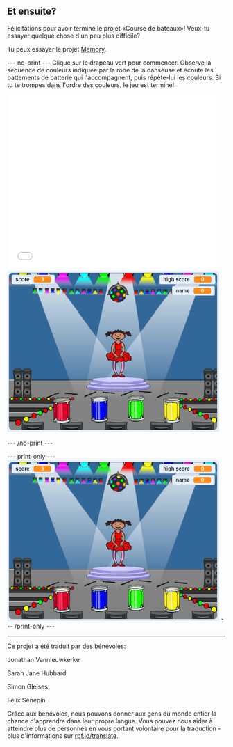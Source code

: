 ## Et ensuite?

Félicitations pour avoir terminé le projet «Course de bateaux»! Veux-tu essayer quelque chose d'un peu plus difficile?

Tu peux essayer le projet [Memory](https://projects.raspberrypi.org/fr-FR/projects/memory?utm_source=pathway&utm_medium=whatnext&utm_campaign=projects).

--- no-print --- Clique sur le drapeau vert pour commencer. Observe la séquence de couleurs indiquée par la robe de la danseuse et écoute les battements de batterie qui l'accompagnent, puis répète-lui les couleurs. Si tu te trompes dans l'ordre des couleurs, le jeu est terminé!

<div class="scratch-preview">
  <iframe allowtransparency="true" width="485" height="402" src="//scratch.mit.edu/projects/embed/284452634/?autostart=false" frameborder="0" allowfullscreen scrolling="no" mark="crwd-mark"></iframe> <img src="images/memory-screenshot.png" />
</div>

--- /no-print ---

--- print-only --- ![screenshot of finished game](images/memory-screenshot.png) --- /print-only ---

***

Ce projet a été traduit par des bénévoles:

Jonathan Vannieuwkerke

Sarah Jane Hubbard

Simon Gleises

Felix Senepin

Grâce aux bénévoles, nous pouvons donner aux gens du monde entier la chance d'apprendre dans leur propre langue. Vous pouvez nous aider à atteindre plus de personnes en vous portant volontaire pour la traduction - plus d'informations sur [rpf.io/translate](https://rpf.io/translate).
